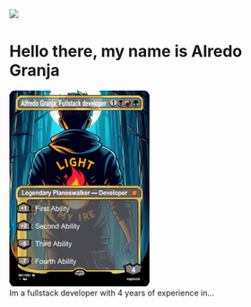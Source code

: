 <div >
		<img src="/assets/svg/header.svg" visibility="collapse" />

</div>
<h1> Hello there, my name is Alredo Granja</h1>
<section class ="row">
<img width="250" src="assets/img/alfredo-granja-planeswalker.png" />
<div>Im a fullstack developer with 4 years of experience in...</div>
</section>
 
<!--
**AlfredoGJ/AlfredoGJ** is a ✨ _special_ ✨ repository because its `README.md` (this file) appears on your GitHub profile.

Here are some ideas to get you started:

- 🔭 I’m currently working on ...
- 🌱 I’m currently learning ...
- 👯 I’m looking to collaborate on ...
- 🤔 I’m looking for help with ...
- 💬 Ask me about ...
- 📫 How to reach me: ...
- 😄 Pronouns: ...
- ⚡ Fun fact: ...
  -->
